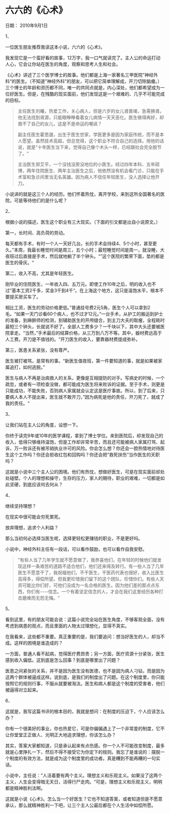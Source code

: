 # 六六的《心术》

日期： 2010年9月1日

1、

一位医生朋友推荐我读这本小说，六六的《心术》。

我发现它是一个蛮好看的故事，12万字，我一口气就读完了。主人公的命运打动人心，它会让你站在医生的角度，观察和思考人生和社会。

《心术》讲述了三个医学博士的故事。他们都是上海一家著名三甲医院”神经外科“的医生。（不知道"神经外科"的朋友，可以把它简单理解成，开刀切除脑瘤。）三个博士的年龄和资历都不同，唯一的共同点就是，内心深处，他们都希望成为一位好医生。但是，在残酷的现实面前，他们发现这是一个艰难的、几乎不可能完成的目标。

> 主任医生刘曦，热爱工作，关心病人，但是六岁的女儿肾衰竭，急需换肾。他无法找到肾源，只能眼睁睁看着女儿病情一天天恶化。医生做得再好，却救不了自己的女儿，这是不是命运的嘲讽？
>
> 副主任医生霍思邈，出生于医生世家，学医更多是因为家庭传统，而不是本人愿望。虽然技术高超，但总觉得，这个职业不符合自己的选择。用他的话说，就是”十年医生当下来，觉得自己像个木头一样，已经跟社会完全脱节了。“
>
> 主治医生郑艾平，一个没钱没房没地位的小医生。经过四年本科、五年硕博，两年住院医生、两年主治医生之后，他依然没有机会看门诊，只能在手术室和急诊间里当无名英雄。因为病人不信任年轻医生，没人选择让他开刀。

小说讲的就是这三个人的经历。他们怀着热忱，离开学校，来到这所全国著名的医院，可是等待他们的是什么呢？

2、

根据小说的描述，医生这个职业有三大现实。（下面的引文都是出自小说原文。）

第一，长时间、高负荷的劳动。

每天都有手术，有时一个人一天好几台。长的手术会持续4、5个小时，甚至更久。”本周，我最长睡觉时间是周三，五个小时；最短睡觉时间是周一，就没睡，大夜班过后直接是手术，然后就地躺了半个钟头。“”这个医院的繁荣下面，垫的都是医生的骨灰。“

第二，收入不高，尤其是年轻医生。

刚毕业的住院医生，一年收入四、五万元。即使工作10年之后，明的收入也不过”基本工资2千多，奖金3千到4千“。在上海这个地方，这只是温饱水平，根本不要提买房买车了。

相比工资，医生的劳动价格更低。”普通挂号费2元5角，医生个人可以拿到2毛。“如果一天门诊看60个病人，也不过才12元。”一台手术，从护工的搬运到护士的准备，到麻醉师的检测，到辅助医生的开颅缝合，到主刀大夫的取瘤，全程耗时最短三个钟头，长就说不好了。全部人工费多少？一千块以下，其中大头还要被医院拿走。“当然，”手术最后的结算价格，从三万到八万不等。其中，器材费远高于人工费。开刀是不值钱的。“开刀医生的收入，要靠器材费提成弥补。

第三，医患关系紧张，没有尊严。

医生被打被骂，是常有的事。“新医生值夜班，第一件要知道的事，就是如果被家属追打，如何逃脱。”

医生与病人不再是治病救人的关系，更像是互相提防的对手。写病史的时候，一个疏忽，或者有一项检查没做，都可能成为医生将来败诉的证据。至于手术，则更是只能成功，不能失败，否则病人家属就会认定这是医疗事故。所以，到了后来，只要病人本人不提出来，医生就不敢开刀，”因为病死是他的责任，开刀死了，就成了我的责任。“

3、

让我们站在主人公的角度，设想一下。

你终于读完9年或10年的医学课程，拿到了博士学位。来到医院后，却发现自己的收入，低得只够维持温饱，但是工作却非常辛苦，而且还可能被病人家属打骂、起诉，万一败诉还有被吊销执业许可的风险。你会怎么想？你还会一腔热情地对待医生这个工作吗？你还会拒收红包和回购吗？你还会把”救死扶伤“当作医生的天职吗？

这就是小说中三个主人公的困境。他们有热忱，想做好医生，可是在现实面前却处处碰壁。个人的理想和操守，生存的压力，家人的期待，职业的艰难，一切都是如此坚硬，到底应该何去何从？

4、

继续坚持理想？

在现实中很可能会穷死累死。

放弃理想，追求个人利益？

那么当初何必选择当医生呢，选择更轻松更赚钱的职业，不是更好吗。

小说中，神经外科主任有一段话，可以看作鼓励，也可以看作自我安慰。

> ”有些人当了几年学生就不愿意做了，我恭喜他们，在年轻的时候他们就发现这样一条艰苦的道路不适合他们，他们还来得及转行。有一些人当了几年医生不愿意干了，我祝福他们，不干医生，干医药代表也很好，收入比医生高得多，得偿所望。但我更珍惜我们留下的这个团队，珍惜你们。有些人天资可能比你们好，可他们没成为一名合格的医生。因为他们差的那点点东西，你们有----信念。一个有着坚定信念的人，才会在我们这里经历各种打击磨难而无怨无悔。“

5、

看到这里，有的朋友可能会说：这篇小说完全站在医生角度，不够客观全面，没有考虑到病患的观点，而且里面的人物太过理想化，显得不真实。

在我看来，这些都不重要。真正重要的是，我们要追问：想当好医生的人，却当不成。这样的困境是谁造成的？

一方面，普通人看不起病，觉得医疗费昂贵；另一方面，医疗资源十分紧张，医生感到收入偏低。这到底是怎么回事？到底是哪里出了问题？

医患之间紧张的关系，并不是因为医生没有医德，也不是因为病人刁钻，而是因为这两个群体被逼成这样。说到底，是我们的制度出了问题。在这个制度里，你只能按照它的规则行事，不服从就要被淘汰。医生和病人都是这个制度的受害者，他们被逼得对立起来。

6、

这就是，我写这篇书评的根本目的，我就是想问：在制度的压迫下，个人应该怎么办？

你有一个很美好的事业，你也热爱它，可是你偏偏遇上了一个非常差的制度，它不让你堂堂正正做人、光明正大地追求理想，你该怎么办？

其实，答案大家都知道，只是承认起来有点伤感。你一个人不可能改变制度，最多就是心里挣扎一下，然后不得不接受它为你定下的规则。我忘了是谁说的：摆脱一个制度的有效方法，就是成为这个制度里的成功者。真是糟到不能再糟的一句实话。

小说中，主任说：”人活着要有两个主义。理想主义和乐观主义。如果没了这两个主义，人生会变得暗无天日，活得行尸走肉。“可是，理想主义和乐观主义，明明都是精神胜利法啊。

这就是小说《心术》。怎么当一个好医生？它也不知道答案，或者知道但是不愿意承认，那么就精神胜利一下吧，让三个主人公最后都在个人生活中如偿所愿。
